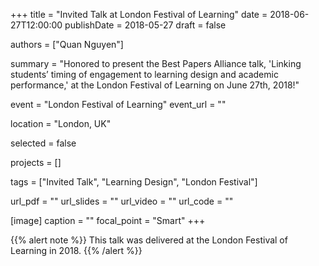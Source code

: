 +++
title = "Invited Talk at London Festival of Learning"
date = 2018-06-27T12:00:00
publishDate = 2018-05-27
draft = false

authors = ["Quan Nguyen"]

summary = "Honored to present the Best Papers Alliance talk, 'Linking students’ timing of engagement to learning design and academic performance,' at the London Festival of Learning on June 27th, 2018!"

event = "London Festival of Learning"
event_url = ""

location = "London, UK"

selected = false

projects = []

tags = ["Invited Talk", "Learning Design", "London Festival"]

url_pdf = ""
url_slides = ""
url_video = ""
url_code = ""

[image]
  caption = ""
  focal_point = "Smart"
+++

{{% alert note %}}
This talk was delivered at the London Festival of Learning in 2018.
{{% /alert %}}
